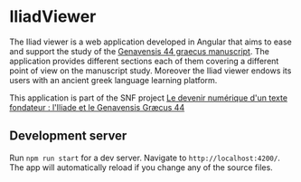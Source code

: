 # IliadViewer

The Iliad viewer is a web application developed in Angular that aims to ease and support the study of the [Genavensis 44 graecus manuscript](https://www.e-codices.unifr.ch/fr/list/one/bge/gr0044). The application provides different sections each of them covering a different point of view on the manuscript study. Moreover the Iliad viewer endows its users with an ancient greek language learning platform.

This application is part of the SNF project [Le devenir numérique d'un texte fondateur : l'Iliade et le Genavensis Græcus 44](http://p3.snf.ch/Project-172733)


## Development server

Run `npm run start` for a dev server. Navigate to `http://localhost:4200/`. The app will automatically reload if you change any of the source files.
